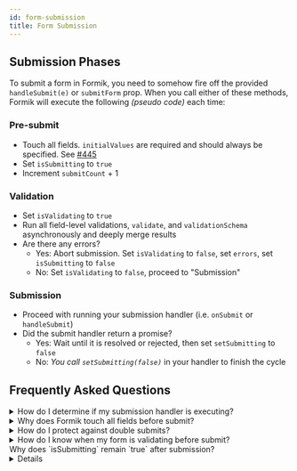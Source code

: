 ```yaml
---
id: form-submission
title: Form Submission
---
```


## Submission Phases

To submit a form in Formik, you need to somehow fire off the provided `handleSubmit(e)` or `submitForm` prop. When you call either of these methods, Formik will execute the following _(pseudo code)_ each time:

### Pre-submit

- Touch all fields. `initialValues` are required and should always be specified. See [#445](https://github.com/jaredpalmer/formik/issues/445#issuecomment-366952762)
- Set `isSubmitting` to `true`
- Increment `submitCount` + 1

### Validation

- Set `isValidating` to `true`
- Run all field-level validations, `validate`, and `validationSchema` asynchronously and deeply merge results
- Are there any errors?
  - Yes: Abort submission. Set `isValidating` to `false`, set `errors`, set `isSubmitting` to `false`
  - No: Set `isValidating` to `false`, proceed to "Submission"

### Submission

- Proceed with running your submission handler (i.e. `onSubmit` or `handleSubmit`)
- Did the submit handler return a promise?
  - Yes: Wait until it is resolved or rejected, then set `setSubmitting` to `false`
  - No: _You call `setSubmitting(false)`_ in your handler to finish the cycle

## Frequently Asked Questions

<details>
<summary>How do I determine if my submission handler is executing?</summary>

If `isValidating` is `false` and `isSubmitting` is `true`.

</details>

<details>
<summary>Why does Formik touch all fields before submit?</summary>

It is common practice to only show an input's errors in the UI if it has been visited (a.k.a "touched"). Before submitting a form, Formik touches all fields so that all errors that may have been hidden will now be visible.

</details>

<details>
<summary>How do I protect against double submits?</summary>

Disable whatever is triggering submission if `isSubmitting` is `true`.

</details>

<details>
<summary>How do I know when my form is validating before submit?</summary>

If `isValidating` is `true` and `isSubmitting` is `true`.

</details>
<summary>Why does `isSubmitting` remain `true` after submission?</summary>
<details>
  If the submission handler returns a promise, make sure it is correctly resolved or rejected when called.
  If the submission handler does not return a promise, make sure `setSubmitting(false)` is called at the end of the handler.
</details>
